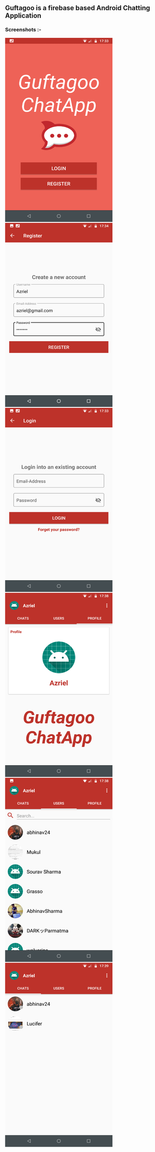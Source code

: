 ## Guftagoo is a firebase based Android Chatting Application

### Screenshots :-

<img src=https://github.com/AbhinavSharma24/GuftagooChatApp/blob/master/Guftagoo%20Screenshots/splash.png height=600px width=350px>
<img src=https://github.com/AbhinavSharma24/GuftagooChatApp/blob/master/Guftagoo%20Screenshots/signup.png height=600px width=350px>
<img src=https://github.com/AbhinavSharma24/GuftagooChatApp/blob/master/Guftagoo%20Screenshots/login.png height=600px width=350px>
<img src=https://github.com/AbhinavSharma24/GuftagooChatApp/blob/master/Guftagoo%20Screenshots/profile.png height=600px width=350px>
<img src=https://github.com/AbhinavSharma24/GuftagooChatApp/blob/master/Guftagoo%20Screenshots/users.png height=600px width=350px>
<img src=https://github.com/AbhinavSharma24/GuftagooChatApp/blob/master/Guftagoo%20Screenshots/chats.png height=600px width=350px>

